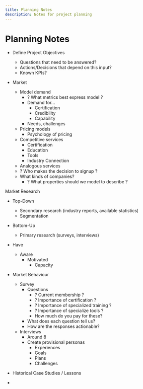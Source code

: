```yaml
---
title: Planning Notes
description: Notes for project planning
---
```


# Planning Notes

* Define Project Objectives
	* Questions that need to be answered?
	* Actions/Decisions that depend on this input?
	* Known KPIs?


* Market
	* Model demand
		* ? What metrics best express model ?
		* Demand for...
			* Certification
			* Credibility
			* Capability
		* Needs, challenges
	* Pricing models
		* Psychology of pricing
	* Competitive services
		* Certification
		* Education
		* Tools
		* Industry Connection
	* Analogous services
	* ? Who makes the decision to signup ?
	* What kinds of companies?
		* ? What properties should we model to describe ?

Market Research
* Top-Down
	* Secondary research (industry reports, available statistics)
	* Segmentation
* Bottom-Up
	* Primary research (surveys, interviews)


* Have
	* Aware
		* Motivated
			* Capacity


* Market Behaviour
	* Survey 
		* Questions
			* ? Current membership ?
			* ? Importance of certification ?
			* ? Importance of specialized training ?
			* ? Importance of specialize tools ?
			* How much do you pay for these?
		* What does each question tell us?
		* How are the responses actionable?
	* Interviews
		* Around 8
		* Create provisional personas
			* Experiences
			* Goals
			* Plans
			* Challenges

* Historical Case Studies / Lessons
*    